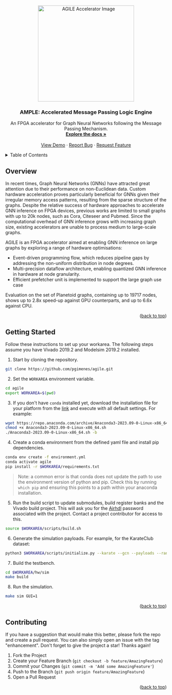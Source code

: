 <!-- Improved compatibility of back to top link: See: https://github.com/othneildrew/Best-README-Template/pull/73 -->
<a name="readme-top"></a>

<!-- [![Contributors][contributors-shield]][contributors-url]
[![Forks][forks-shield]][forks-url]
[![Stargazers][stars-shield]][stars-url]
[![Issues][issues-shield]][issues-url] -->

<!-- PROJECT LOGO -->
<br />

<div align="center">
  <img src="https://miro.medium.com/v2/resize:fit:640/format:webp/1*2s-my83GACoXqzP5uIH9Aw.png" alt="AGILE Accelerator Image" width="300"/>
</div>

<div align="center">
  <!-- <a href="https://github.com/othneildrew/Best-README-Template">
    <img src="images/logo.png" alt="Logo" width="80" height="80">
  </a> -->

  <h3 align="center">AMPLE: Accelerated Message Passing Logic Engine</h3>

  <p align="center">
    An FPGA accelerator for Graph Neural Networks following the Message Passing Mechanism.
    <br />
    <a href="https://github.com/pgimenes/fuzzy_carnival/wiki"><strong>Explore the docs »</strong></a>
    <br />
    <br />
    <a href="https://github.com/pgimenes/fuzzy_carnival">View Demo</a>
    ·
    <a href="https://github.com/pgimenes/fuzzy_carnival/issues">Report Bug</a>
    ·
    <a href="https://github.com/pgimenes/fuzzy_carnival/issues">Request Feature</a>
  </p>
</div>


<!-- TABLE OF CONTENTS -->
<details>
  <summary>Table of Contents</summary>
  <ol>
    <li>
      <a href="#overview">Overview</a>
    </li>
    <li>
      <a href="#getting-started">Getting Started</a>
      <ul>
        <li><a href="#prerequisites">Prerequisites</a></li>
        <li><a href="#building-and-running-a-simulation">Building and Running a Simulation</a></li>
      </ul>
    </li>
    <li><a href="#usage">Usage</a></li>
    <li><a href="#contributing">Contributing</a></li>
  </ol>
</details>



<!-- ABOUT THE PROJECT -->
## Overview

<!-- [![Product Name Screen Shot][product-screenshot]](https://example.com) -->

In recent times, Graph Neural Networks (GNNs) have attracted great attention due to their performance on non-Euclidean data. Custom hardware acceleration proves particularly beneficial for GNNs given their irregular memory access patterns, resulting from the sparse structure of the graphs. Despite the relative success of hardware approaches to accelerate GNN inference on FPGA devices, previous works are limited to small graphs with up to 20k nodes, such as Cora, Citeseer and Pubmed. Since the computational overhead of GNN inference grows with increasing graph size, existing accelerators are unable to process medium to large-scale graphs.

AGILE is an FPGA accelerator aimed at enabling GNN inference on large graphs by exploring a range of hardware optimisations:

* Event-driven programming flow, which reduces pipeline gaps by addressing the non-uniform distribution in node degrees. 
* Multi-precision dataflow architecture, enabling quantized GNN inference in hardware at node granularity. 
* Efficient prefetcher unit is implemented to support the large graph use case

Evaluation on the set of Planetoid graphs, containing up to 19717 nodes, shows up to 2.8x speed-up against GPU counterparts, and up to 6.6x against CPU.


<p align="right">(<a href="#readme-top">back to top</a>)</p>


<!-- GETTING STARTED -->
## Getting Started

Follow these instructions to set up your workarea. The following steps assume you have Vivado 2019.2 and Modelsim 2019.2 installed.

1. Start by cloning the repository. 

```bash
git clone https://github.com/pgimenes/agile.git
```

2. Set the `WORKAREA` environment variable.
```bash
cd agile
export WORKAREA=$(pwd)
```

3. If you don't have `conda` installed yet, download the installation file for your platform from the [link](https://www.anaconda.com/download#downloads) and execute with all default settings. For example:
```bash
wget https://repo.anaconda.com/archive/Anaconda3-2023.09-0-Linux-x86_64.sh
chmod +x Anaconda3-2023.09-0-Linux-x86_64.sh
./Anaconda3-2023.09-0-Linux-x86_64.sh -b
``` 

4. Create a conda environment from the defined yaml file and install pip dependencies.
```bash
conda env create -f environment.yml
conda activate agile
pip install -r $WORKAREA/requirements.txt
```

> Note: a common error is that conda does not update the path to use the environment version of python and pip. Check this by running `which pip` and ensuring this points to a path within your anaconda installation.

5. Run the build script to update submodules, build register banks and the Vivado build project. This will ask you for the [Airhdl](https://airhdl.com/) password associated with the project. Contact a project contributor for access to this.

```bash
source $WORKAREA/scripts/build.sh
```

6. Generate the simulation payloads. For example, for the KarateClub dataset:

```bash
python3 $WORKAREA/scripts/initialize.py --karate --gcn --payloads --random
```

7. Build the testbench.
```bash
cd $WORKAREA/hw/sim
make build
```

8. Run the simulation.
```bash
make sim GUI=1
```

<p align="right">(<a href="#readme-top">back to top</a>)</p>


<!-- CONTRIBUTING -->
## Contributing

If you have a suggestion that would make this better, please fork the repo and create a pull request. You can also simply open an issue with the tag "enhancement". Don't forget to give the project a star! Thanks again!

1. Fork the Project
2. Create your Feature Branch (`git checkout -b feature/AmazingFeature`)
3. Commit your Changes (`git commit -m 'Add some AmazingFeature'`)
4. Push to the Branch (`git push origin feature/AmazingFeature`)
5. Open a Pull Request

<p align="right">(<a href="#readme-top">back to top</a>)</p>


<!-- MARKDOWN LINKS & IMAGES -->
<!-- https://www.markdownguide.org/basic-syntax/#reference-style-links -->

<!-- TO DO: fix links after getting Github Pro -->

[contributors-shield]: https://img.shields.io/github/contributors/othneildrew/Best-README-Template.svg?style=for-the-badge
[contributors-url]: https://github.com/othneildrew/Best-README-Template/graphs/contributors
[forks-shield]: https://img.shields.io/github/forks/othneildrew/Best-README-Template.svg?style=for-the-badge
[forks-url]: https://github.com/othneildrew/Best-README-Template/network/members
[stars-shield]: https://img.shields.io/github/stars/othneildrew/Best-README-Template.svg?style=for-the-badge
[stars-url]: https://github.com/othneildrew/Best-README-Template/stargazers
[issues-shield]: https://img.shields.io/github/issues/othneildrew/Best-README-Template.svg?style=for-the-badge
[issues-url]: https://github.com/othneildrew/Best-README-Template/issues
